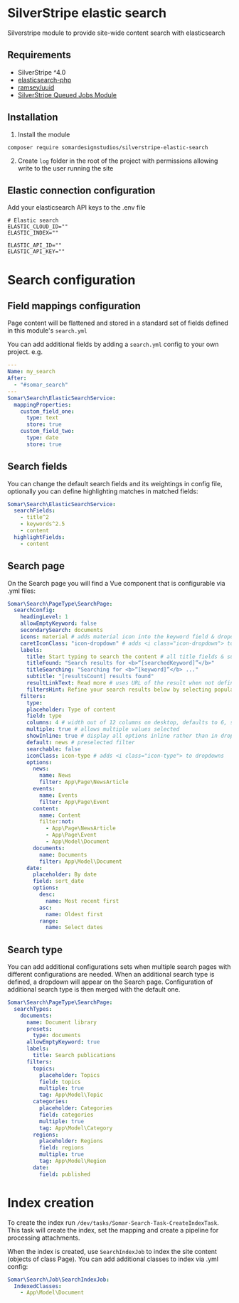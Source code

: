 # SilverStripe elastic search

Silverstripe module to provide site-wide content search with elasticsearch

## Requirements

- SilverStripe ^4.0
- [elasticsearch-php](https://github.com/elastic/elasticsearch-php)
- [ramsey/uuid](https://github.com/ramsey/uuid)
- [SilverStripe Queued Jobs Module](https://github.com/symbiote/silverstripe-queuedjobs)

## Installation

1. Install the module

```
composer require somardesignstudios/silverstripe-elastic-search
```

2. Create `log` folder in the root of the project with permissions allowing write to the user running the site

## Elastic connection configuration

Add your elasticsearch API keys to the .env file

```
# Elastic search
ELASTIC_CLOUD_ID=""
ELASTIC_INDEX=""

ELASTIC_API_ID=""
ELASTIC_API_KEY=""

```

# Search configuration

## Field mappings configuration

Page content will be flattened and stored in a standard set of fields defined in this module's `search.yml`

You can add additional fields by adding a `search.yml` config to your own project. e.g.

```yaml
---
Name: my_search
After:
  - "#somar_search"
---
Somar\Search\ElasticSearchService:
  mappingProperties:
    custom_field_one:
      type: text
      store: true
    custom_field_two:
      type: date
      store: true
```

## Search fields

You can change the default search fields and its weightings in config file, optionally you can define highlighting matches in matched fields:

```yaml
Somar\Search\ElasticSearchService:
  searchFields:
    - title^2
    - keywords^2.5
    - content
  highlightFields:
    - content
```

## Search page

On the Search page you will find a Vue component that is configurable via .yml files:

```yaml
Somar\Search\PageType\SearchPage:
  searchConfig:
    headingLevel: 1
    allowEmptyKeyword: false
    secondarySearch: documents
    icons: material # adds material icon into the keyword field & dropdown tag close
    caretIconClass: "icon-dropdown" # adds <i class="icon-dropdown"> to dropdowns
    labels:
      title: Start typing to search the content # all title fields & subtitle can have placeholders and html
      titleFound: "Search results for <b>“[searchedKeyword]”</b>"
      titleSearching: "Searching for <b>“[keyword]”</b> ..."
      subtitle: "[resultsCount] results found"
      resultLinkText: Read more # uses URL of the result when not defined
      filtersHint: Refine your search results below by selecting popular filters and/or ordering them by date.
    filters:
      type:
      placeholder: Type of content
      field: type
      columns: 4 # width out of 12 columns on desktop, defaults to 6, set to 6 on tablet & 12 on mobile
      multiple: true # allows multiple values selected
      showInline: true # display all options inline rather than in dropdown
      default: news # preselected filter
      searchable: false
      iconClass: icon-type # adds <i class="icon-type"> to dropdowns
      options:
        news:
          name: News
          filter: App\Page\NewsArticle
        events:
          name: Events
          filter: App\Page\Event
        content:
          name: Content
          filter:not:
            - App\Page\NewsArticle
            - App\Page\Event
            - App\Model\Document
        documents:
          name: Documents
          filter: App\Model\Document
      date:
        placeholder: By date
        field: sort_date
        options:
          desc:
            name: Most recent first
          asc:
            name: Oldest first
          range:
            name: Select dates
```

## Search type

You can add additional configurations sets when multiple search pages with different configurations are needed. When an additional search type is defined, a dropdown will appear on the Search page. Configuration of additional search type is then merged with the default one.

```yaml
Somar\Search\PageType\SearchPage:
  searchTypes:
    documents:
      name: Document library
      presets:
        type: documents
      allowEmptyKeyword: true
      labels:
        title: Search publications
      filters:
        topics:
          placeholder: Topics
          field: topics
          multiple: true
          tag: App\Model\Topic
        categories:
          placeholder: Categories
          field: categories
          multiple: true
          tag: App\Model\Category
        regions:
          placeholder: Regions
          field: regions
          multiple: true
          tag: App\Model\Region
        date:
          field: published
```

# Index creation

To create the index run `/dev/tasks/Somar-Search-Task-CreateIndexTask`. This task will create the index, set the mapping and create a pipeline for processing attachments.

When the index is created, use `SearchIndexJob` to index the site content (objects of class Page). You can add additional classes to index via .yml config:

```yml
Somar\Search\Job\SearchIndexJob:
  IndexedClasses:
    - App\Model\Document
```
